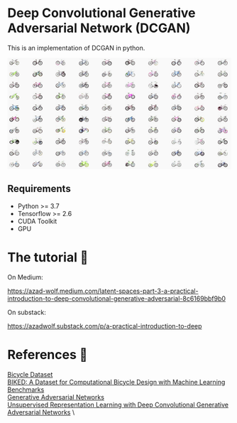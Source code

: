 # Deep Convolutional Generative Adversarial Network (DCGAN)
This is an implementation of DCGAN in python. 

![dcgan image](bicycles.png)

## Requirements

* Python >= 3.7
* Tensorflow >= 2.6
* CUDA Toolkit
* GPU

# The tutorial 📃


On Medium:

https://azad-wolf.medium.com/latent-spaces-part-3-a-practical-introduction-to-deep-convolutional-generative-adversarial-8c6169bbf9b0


On substack:

https://azadwolf.substack.com/p/a-practical-introduction-to-deep


# References 🔗

[Bicycle Dataset](http://decode.mit.edu/projects/biked/)  \
[BIKED: A Dataset for Computational Bicycle Design with Machine Learning Benchmarks](https://arxiv.org/abs/2103.05844) \
[Generative Adversarial Networks](https://arxiv.org/abs/1406.2661) \
[Unsupervised Representation Learning with Deep Convolutional Generative Adversarial Networks](https://arxiv.org/abs/1511.06434)  \



